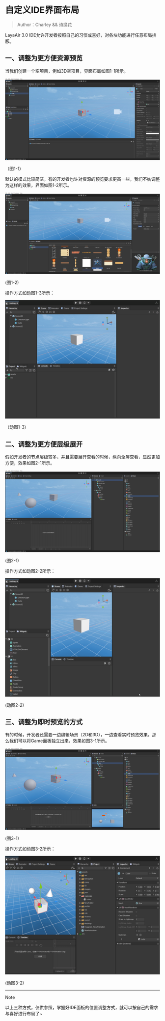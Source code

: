 # 自定义IDE界面布局

> Author：Charley   &&  诗换花

LayaAir 3.0 IDE允许开发者按照自己的习惯或喜好，对各块功能进行任意布局排版。

## 一、调整为更方便资源预览

当我们创建一个空项目，例如3D空项目，界面布局如图1-1所示。

![](img/1-1.png) 

（图1-1）

默认的模式比较简洁，有的开发者也许对资源的预览要求更高一些，我们不妨调整为这样的效果，界面如图1-2所示。

![](img/1-2.png)  

(图1-2)

操作方式如动图1-3所示：

![](img/1-3.gif) 

（动图1-3）



## 二、调整为更方便层级展开

假如开发者的节点层级较多，并且需要展开查看的时候，纵向全屏查看，显然更加方便，效果如图2-1所示。

![](img/2-1.png)    

(图2-1)

操作方式如动图2-2所示：

![](img/2-1.gif) 

(动图2-2)



## 三、调整为即时预览的方式

有的时候，开发者还需要一边编辑场景（2D和3D），一边查看实时预览效果。那么我们可以将Game面板独立出来，效果如图3-1所示。

![img](img/3-1.png)  

(图3-1)

操作方式如动图3-2所示：

![](img/3-2.gif) 

(动图3-2)

---

> [!Note]
>
> 以上三种方式，仅供参照，掌握好IDE面板的位置调整方式，就可以按自己的需求与喜好进行布局了~